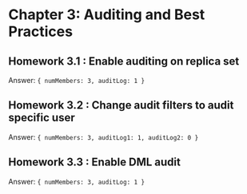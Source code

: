 # Chapter 3: Auditing and Best Practices
## Homework 3.1 : Enable auditing on replica set
Answer: 
```{ numMembers: 3, auditLog: 1 }```

## Homework 3.2 : Change audit filters to audit specific user
Answer: 
```{ numMembers: 3, auditLog1: 1, auditLog2: 0 }```

## Homework 3.3 : Enable DML audit
Answer: 
```{ numMembers: 3, auditLog: 1 }```